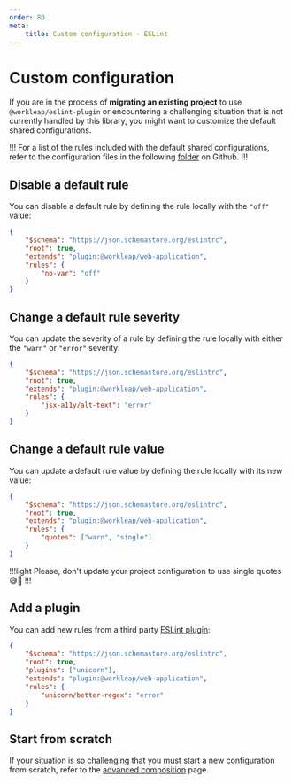 ```yaml
---
order: 80
meta:
    title: Custom configuration - ESLint
---
```


# Custom configuration

If you are in the process of **migrating an existing project** to use `@workleap/eslint-plugin` or encountering a challenging situation that is not currently handled by this library, you might want to customize the default shared configurations.

!!!
For a list of the rules included with the default shared configurations, refer to the configuration files in the following [folder](https://github.com/gsoft-inc/wl-web-configs/tree/main/packages/eslint-plugin/lib/config) on Github.
!!!

## Disable a default rule

You can disable a default rule by defining the rule locally with the `"off"` value:

```json !#5-7 .eslintrc.json
{
    "$schema": "https://json.schemastore.org/eslintrc",
    "root": true,
    "extends": "plugin:@workleap/web-application",
    "rules": {
        "no-var": "off"
    }
}
```

## Change a default rule severity

You can update the severity of a rule by defining the rule locally with either the `"warn"` or `"error"` severity:

```json !#5-7 .eslintrc.json
{
    "$schema": "https://json.schemastore.org/eslintrc",
    "root": true,
    "extends": "plugin:@workleap/web-application",
    "rules": {
        "jsx-a11y/alt-text": "error"
    }
}
```

## Change a default rule value

You can update a default rule value by defining the rule locally with its new value:

```json !#5-7 .eslintrc.json
{
    "$schema": "https://json.schemastore.org/eslintrc",
    "root": true,
    "extends": "plugin:@workleap/web-application",
    "rules": {
        "quotes": ["warn", "single"]
    }
}
```

!!!light
Please, don't update your project configuration to use single quotes :sweat_smile::pray:
!!!

## Add a plugin

You can add new rules from a third party [ESLint plugin](https://eslint.org/docs/latest/use/configure/plugins):

```json !#4,6-8 .eslintrc.json
{
    "$schema": "https://json.schemastore.org/eslintrc",
    "root": true,
    "plugins": ["unicorn"],
    "extends": "plugin:@workleap/web-application",
    "rules": {
        "unicorn/better-regex": "error"
    }
}
```

## Start from scratch

If your situation is so challenging that you must start a new configuration from scratch, refer to the [advanced composition](advanced-composition.md) page.
